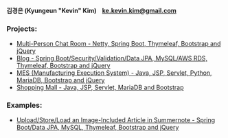 #### 김경은 (Kyungeun "Kevin" Kim) &nbsp;&nbsp; ke.kevin.kim@gmail.com

### Projects:

- <a href="https://github.com/VertigoK/multi-person-chat-room">Multi-Person Chat Room - Netty, Spring Boot, Thymeleaf, Bootstrap and jQuery</a>
- <a href="https://github.com/VertigoK/blog">Blog - Spring Boot/Security/Validation/Data JPA, MySQL/AWS RDS, Thymeleaf, Bootstrap and jQuery</a>
- <a href="https://github.com/VertigoK/TH_MES">MES (Manufacturing Execution System) - Java, JSP, Servlet, Python, MariaDB, Bootstrap and jQuery</a>
- <a href="https://github.com/VertigoK/ShoppingMall">Shopping Mall - Java, JSP, Servlet, MariaDB and Bootstrap</a>

### Examples:
- <a href="https://github.com/VertigoK/summernote-image">Upload/Store/Load an Image-Included Article in Summernote - Spring Boot/Data JPA, MySQL, Thymeleaf, Bootstrap and jQuery</a>
